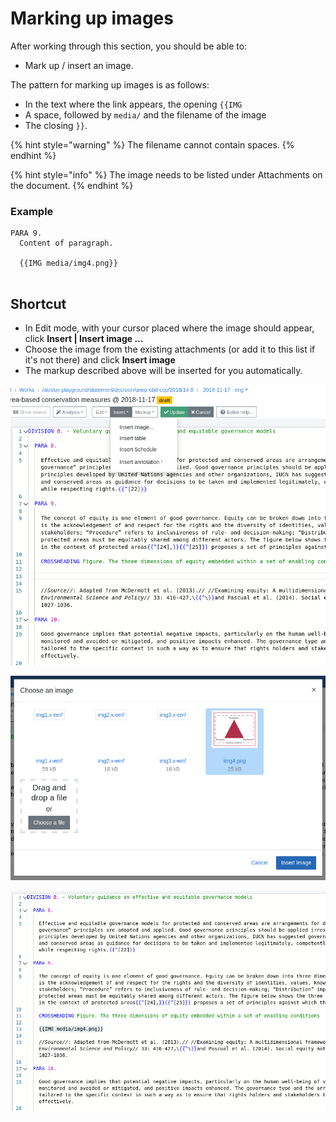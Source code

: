 # Marking up images

After working through this section, you should be able to:

* Mark up / insert an image.

The pattern for marking up images is as follows:

* In the text where the link appears, the opening `{{IMG`
* A space, followed by `media/` and the filename of the image
* The closing `}}`.

{% hint style="warning" %}
The filename cannot contain spaces.
{% endhint %}

{% hint style="info" %}
The image needs to be listed under Attachments on the document.
{% endhint %}

### Example

```
PARA 9. 
  Content of paragraph.
  
  {{IMG media/img4.png}}
  

```

## Shortcut

* In Edit mode, with your cursor placed where the image should appear, click **Insert | Insert image …**
* Choose the image from the existing attachments (or add it to this list if it's not there) and click **Insert image**
* The markup described above will be inserted for you automatically.

![](<../../.gitbook/assets/Screenshot from 2021-11-02 11-00-56.png>)

![](<../../.gitbook/assets/Screenshot from 2021-11-02 11-03-58.png>)

![](<../../.gitbook/assets/image (205) (1).png>)
